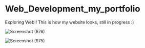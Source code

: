 # Web_Development_my_portfolio
Exploring Web!!
This is how my website looks, still in progress :)



![Screenshot (976)](https://user-images.githubusercontent.com/68474231/107907555-07a6d780-6f7a-11eb-9a4f-016ec8e3ad61.png)

![Screenshot (975)](https://user-images.githubusercontent.com/68474231/107883513-7a319c00-6f15-11eb-9a1d-722ea59ecc5d.png)



